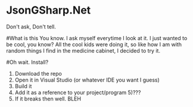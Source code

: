 # JsonGSharp.Net
Don't ask, Don't tell.


#What is this
You know. I ask myself everytime I look at it. 
I just wanted to be cool, you know?
All the cool kids were doing it, so like how I am with random things I find in the medicine cabinet, I decided to try it.

#Oh wait. Install?
1) Download the repo
2) Open it in Visual Studio (or whatever IDE you want I guess)
3) Build it
4) Add it as a reference to your project/program
5)???
6) If it breaks then well. BLEH
